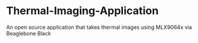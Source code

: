 # Thermal-Imaging-Application
An open source application that takes thermal images using MLX9064x via Beaglebone Black

